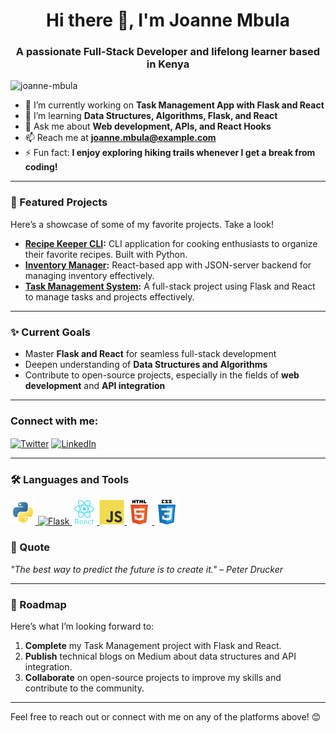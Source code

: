 <h1 align="center">Hi there 👋, I'm Joanne Mbula</h1>
<h3 align="center">A passionate Full-Stack Developer and lifelong learner based in Kenya</h3>

<p align="left"> <img src="https://komarev.com/ghpvc/?username=joanne-mbula&label=Profile%20views&color=0e75b6&style=flat" alt="joanne-mbula" /> </p>


- 🔭 I’m currently working on **Task Management App with Flask and React**  
- 🌱 I’m learning **Data Structures, Algorithms, Flask, and React**  
- 💬 Ask me about **Web development, APIs, and React Hooks**  
- 📫 Reach me at **joanne.mbula@example.com**  
- ⚡ Fun fact: **I enjoy exploring hiking trails whenever I get a break from coding!**

---

### 🌟 Featured Projects

Here’s a showcase of some of my favorite projects. Take a look!

- **[Recipe Keeper CLI](https://github.com/joanne-mbula/recipe-keeper-cli):** CLI application for cooking enthusiasts to organize their favorite recipes. Built with Python.
- **[Inventory Manager](https://github.com/joanne-mbula/inventory-manager):** React-based app with JSON-server backend for managing inventory effectively.
- **[Task Management System](https://github.com/joanne-mbula/task-management):** A full-stack project using Flask and React to manage tasks and projects effectively.

---

### ✨ Current Goals

- Master **Flask and React** for seamless full-stack development
- Deepen understanding of **Data Structures and Algorithms**
- Contribute to open-source projects, especially in the fields of **web development** and **API integration**

---

<h3 align="left">Connect with me:</h3>
<p align="left">
<a href="https://twitter.com/yourhandle" target="blank"><img align="center" src="https://raw.githubusercontent.com/rahuldkjain/github-profile-readme-generator/master/src/images/icons/Social/twitter.svg" alt="Twitter" width="30" height="40"/></a>
<a href="https://linkedin.com/in/https://www.linkedin.com/in/joanne-mbula-280653302?lipi=urn%3Ali%3Apage%3Ad_flagship3_profile_view_base_contact_details%3BZZlh3QfqQ3ucwiwXeCU11w%3D%3D" target="blank"><img align="center" src="https://raw.githubusercontent.com/rahuldkjain/github-profile-readme-generator/master/src/images/icons/Social/linked-in-alt.svg" alt="LinkedIn" width="30" height="40"/></a>
</p>

---

### 🛠️ Languages and Tools

<p align="left">
<a href="https://www.python.org" target="_blank"> <img src="https://raw.githubusercontent.com/devicons/devicon/master/icons/python/python-original.svg" alt="Python" width="40" height="40"/> </a>
<a href="https://flask.palletsprojects.com/" target="_blank"> <img src="https://www.vectorlogo.zone/logos/pocoo_flask/pocoo_flask-icon.svg" alt="Flask" width="40" height="40"/> </a>
<a href="https://reactjs.org/" target="_blank"> <img src="https://raw.githubusercontent.com/devicons/devicon/master/icons/react/react-original-wordmark.svg" alt="React" width="40" height="40"/> </a>
<a href="https://www.javascript.com/" target="_blank"> <img src="https://raw.githubusercontent.com/devicons/devicon/master/icons/javascript/javascript-original.svg" alt="JavaScript" width="40" height="40"/> </a>
<a href="https://www.w3.org/html/" target="_blank"> <img src="https://raw.githubusercontent.com/devicons/devicon/master/icons/html5/html5-original-wordmark.svg" alt="HTML5" width="40" height="40"/> </a>
<a href="https://www.w3schools.com/css/" target="_blank"> <img src="https://raw.githubusercontent.com/devicons/devicon/master/icons/css3/css3-original-wordmark.svg" alt="CSS3" width="40" height="40"/> </a>
</p>


### 🌱 Quote

_"The best way to predict the future is to create it." – Peter Drucker_

---

### 🧭 Roadmap

Here’s what I’m looking forward to:

1. **Complete** my Task Management project with Flask and React.
2. **Publish** technical blogs on Medium about data structures and API integration.
3. **Collaborate** on open-source projects to improve my skills and contribute to the community.

---

Feel free to reach out or connect with me on any of the platforms above! 😊


<!---
lowkey-joanne/lowkey-joanne is a ✨ special ✨ repository because its `README.md` (this file) appears on your GitHub profile.
You can click the Preview link to take a look at your changes.
--->
